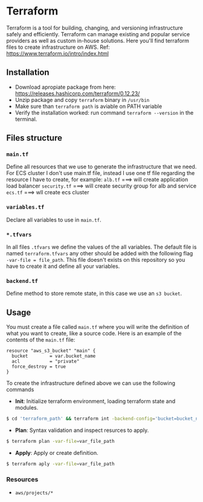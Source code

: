 # Terraform
Terraform is a tool for building, changing, and versioning infrastructure safely and efficiently. Terraform can manage existing and popular service providers as well as custom in-house solutions. Here you'll find terraform files to create infrastructure on AWS.
Ref: https://www.terraform.io/intro/index.html

## Installation

- Download apropiate package from here: https://releases.hashicorp.com/terraform/0.12.23/
- Unzip package and copy `terraform` binary in `/usr/bin`
- Make sure than `terraform path` is aviable on PATH variable
- Verify the installation worked: run command `terraform --version` in the terminal. 


## Files structure

### `main.tf`
Define all resources that we use to generate the infrastructure that we need. For ECS cluster I don't use main.tf file, instead I use one tf file regarding the resource I have to create, for example:
`alb.tf` 		===> will create application load balancer
`security.tf`	===> will create security group for alb and service
`ecs.tf`		===> wll create ecs cluster

### `variables.tf`
Declare all variables to use in `main.tf`.

### `*.tfvars`
In all files `.tfvars` we define the values of the all variables. The default file is named `terraform.tfvars`  any other should be added with the following flag `-var-file = file_path`. This file doesn't exists on this repository so you have to create it and define all your variables.

### `backend.tf`
Define method to store remote state, in this case we use an `s3 bucket`.



## Usage
You must create a file called `main.tf` where you will write the definition of what you want to create, like a source code.
Here is an example of the contents of the `main.tf` file:

```
resource "aws_s3_bucket" "main" {
  bucket 		= var.bucket_name
  acl 			= "private"
  force_destroy = true
}
```

To create the infrastructure defined above we can use the following commands

- **Init**: Initialize terraform environment, loading terraform state and modules.
 
 ```sh
 $ cd 'terraform_path' && terraform int -backend-config='bucket=bucket_name' -backend-config='key=s3_bucket_path' -backend-config='region=aws_region' 
 ```

- **Plan**: Syntax validation and inspect resurces to apply.
 
 ```sh
 $ terraform plan -var-file=var_file_path
 ```

 - **Apply**: Apply or create definition.
 
 ```sh
 $ terraform aply -var-file=var_file_path
 ```

### Resources
- `aws/projects/*`